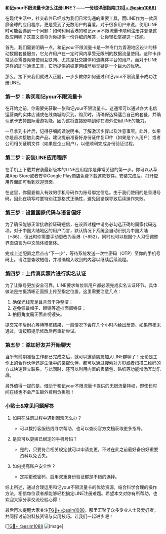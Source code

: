 **和记your不限流量卡怎么注册LINE？——一份超详细指南[[TG💪+ @esim1088](https://t.me/s/esim1088)]**

在现代生活中，社交软件已经成为我们日常沟通的重要工具，而LINE作为一款风靡全球的应用程序，更是受到了无数用户的喜爱。对于很多用户来说，使用LINE时可能会遇到一个问题：如何利用香港的和记your不限流量卡顺利注册并登录这款应用呢？这篇文章将为你提供一份详细的解答，让你轻松掌握这一技能。

首先，我们需要明确一点，和记your不限流量卡是一种专门为香港地区设计的移动数据套餐服务，它允许用户在一定时间内享受无限制的数据流量使用。这种卡非常适合需要频繁使用互联网、尤其是社交媒体和流媒体平台的用户。而对于LINE这样的即时通讯工具，它所提供的稳定网络环境无疑是一个巨大的优势。

那么，接下来我们就进入正题，一步步教你如何通过和记your不限流量卡成功注册LINE。

### 第一步：购买和记your不限流量卡

在开始之前，你需要先获取一张和记your不限流量卡。这通常可以通过各大电信运营商的实体店铺或在线商城购买到。购买时，请确保选择适合自己的套餐，并确认该卡支持国际漫游功能，因为这将直接影响到你在海外使用LINE的能力。

一旦拿到卡片后，记得仔细阅读说明书，了解激活步骤以及注意事项。此外，如果你是首次接触此类产品，建议提前准备好身份证件复印件（如果是个人用户）或者公司相关证明文件（如果是企业用户），以便顺利完成身份验证过程。

### 第二步：安装LINE应用程序

在手机上下载并安装最新版本的LINE应用程序是非常关键的第一步。你可以从苹果App Store或者安卓Google Play商店免费下载这款软件。安装完成后，打开应用界面即可看到欢迎页面。

在这里，你需要输入有效的手机号码作为账号绑定信息。由于我们使用的是香港号码，因此在填写时要特别注意格式正确性，避免因错误导致后续操作失败。

### 第三步：设置国家代码与语言偏好

为了确保能够正常接收验证码短信，在设置过程中请务必勾选正确的国家代码选项。对于中国大陆地区的用户而言，默认情况下系统会自动识别为中国大陆（+86），但此时你需要手动更改为香港（+852）。同时也可以根据个人习惯调整界面语言为中文简体或繁体。

完成上述配置之后点击“下一步”，等待系统发送一次性密码（OTP）至你的手机号码上。请注意查收短信，并准确输入收到的内容以继续后续流程。

### 第四步：上传真实照片进行实名认证

为了让账号更加安全可靠，LINE要求每位新用户都必须完成实名认证环节。具体做法是拍摄清晰正面照上传至指定位置。这里需要注意几点：

1. 确保光线充足且背景干净整洁；
2. 避免佩戴帽子、眼镜等遮挡面部特征；
3. 拍摄角度需正面直视镜头。

提交完毕后耐心等待审核结果，一般情况下会在几个小时内给出反馈。如果审核未通过，请按照提示修改后再重新尝试。

### 第五步：添加好友并开始聊天

当所有前期准备工作都已完成之后，就可以邀请朋友加入LINE群聊了！无论是工作上的合作伙伴还是生活中的亲密伙伴，都可以通过搜索对方ID或者扫描二维码的方式快速建立联系。与此同时，还可以利用内置的表情包、贴纸等功能增添互动乐趣。

另外值得一提的是，借助于和记your不限流量卡提供的无限流量特权，即使长时间在线也不会产生额外费用负担哦！

### 小贴士&常见问题解答

1. 如果在注册过程中遇到困难怎么办？
   - 可以拨打客服热线寻求帮助，也可以查阅官方文档获取更多指导。
   
2. 是否可以更换已绑定的手机号码？
   - 是的，只要符合相关规定就可以申请变更。不过在此之前最好备份好重要资料以免丢失。

3. 如何提高账户安全性？
   - 定期更改密码、启用双重身份验证都是不错的选择。

综上所述，通过合理运用和记your不限流量卡的优势资源，结合科学合理的操作方法，相信每位读者都能够轻松搞定LINE注册难题。希望本文对你有所帮助，也欢迎大家分享交流经验心得！

最后再次提醒大家关注[TG💪+ @esim1088](https://t.me/s/esim1088)，那里汇聚了众多专业人士及爱好者，共同探讨前沿科技资讯与实用技巧。让我们一起进步吧！

[[TG💪+ @esim1088](https://t.me/s/esim1088) ![Image](https://i.postimg.cc/4NQfJmqS/Snipaste-2025-05-13-00-14-12.png)]
